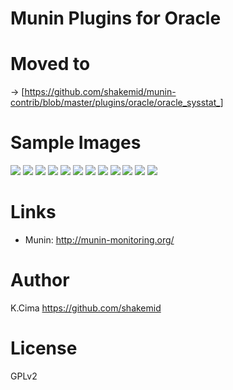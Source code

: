 Munin Plugins for Oracle
====

# Moved to
-> [https://github.com/shakemid/munin-contrib/blob/master/plugins/oracle/oracle_sysstat_]

# Sample Images
![](https://github.com/shakemid/munin-plugins-oracle/blob/images/examples/oracle_cursor-week.png)
![](https://github.com/shakemid/munin-plugins-oracle/blob/images/examples/oracle_event_wait-week.png)
![](https://github.com/shakemid/munin-plugins-oracle/blob/images/examples/oracle_event_wait_application-week.png)
![](https://github.com/shakemid/munin-plugins-oracle/blob/images/examples/oracle_event_wait_concurrency-week.png)
![](https://github.com/shakemid/munin-plugins-oracle/blob/images/examples/oracle_event_wait_userio-week.png)
![](https://github.com/shakemid/munin-plugins-oracle/blob/images/examples/oracle_execute-week.png)
![](https://github.com/shakemid/munin-plugins-oracle/blob/images/examples/oracle_parse-week.png)
![](https://github.com/shakemid/munin-plugins-oracle/blob/images/examples/oracle_pgastat-week.png)
![](https://github.com/shakemid/munin-plugins-oracle/blob/images/examples/oracle_physicalrw-week.png)
![](https://github.com/shakemid/munin-plugins-oracle/blob/images/examples/oracle_session_wait-week.png)
![](https://github.com/shakemid/munin-plugins-oracle/blob/images/examples/oracle_sgainfo-week.png)
![](https://github.com/shakemid/munin-plugins-oracle/blob/images/examples/oracle_transaction-week.png)

# Links
- Munin: http://munin-monitoring.org/

# Author
K.Cima https://github.com/shakemid

# License
GPLv2
